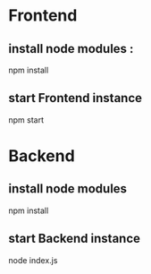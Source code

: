 
# Frontend
 ## install node modules :
 npm install
 ## start Frontend instance
npm start

# Backend
 ## install node modules 
 npm install
 
 ## start Backend instance
node index.js
